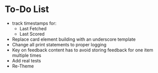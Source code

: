 # To-Do List

* track timestamps for:
  * Last Fetched
  * Last Scored
* Replace card element building with an underscore template
* Change all print statements to proper logging
* Key on feedback content has to avoid storing feedback for one item multiple times
* Add real tests
* Re-Theme
